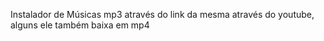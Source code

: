 Instalador de Músicas mp3 através do link da mesma através do  youtube, alguns ele também baixa em mp4
